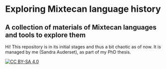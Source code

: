 # Exploring Mixtecan language history
## A collection of materials of Mixtecan languages and tools to explore them

Hi! 
This repository is in its initial stages and thus a bit chaotic as of now. It is managed by me (Sandra Auderset), as part of my PhD thesis.




[![CC BY-SA 4.0][cc-by-sa-image]][cc-by-sa]

[cc-by-sa]: http://creativecommons.org/licenses/by-sa/4.0/
[cc-by-sa-image]: https://licensebuttons.net/l/by-sa/4.0/88x31.png
[cc-by-sa-shield]: https://img.shields.io/badge/License-CC%20BY--SA%204.0-lightgrey.svg

